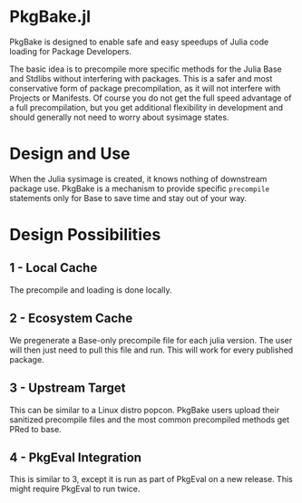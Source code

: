 # PkgBake.jl

PkgBake is designed to enable safe and easy speedups of Julia code loading for Package Developers.

The basic idea is to precompile more specific methods for the Julia Base and Stdlibs
without interfering with packages. This is a safer and most conservative form of
package precompilation, as it will not interfere with Projects or Manifests. Of course
you do not get the full speed advantage of a full precompilation, but you get additional
flexibility in development and should generally not need to worry about sysimage states.

# Design and Use

When the Julia sysimage is created, it knows nothing of downstream
package use. PkgBake is a mechanism to provide specific `precompile` statements only for Base
to save time and stay out of your way.


# Design Possibilities

## 1 - Local Cache
The precompile and loading is done locally.

## 2 - Ecosystem Cache
We pregenerate a Base-only precompile file for each julia version. The user will then just need to
pull this file and run. This will work for every published package.

## 3 - Upstream Target

This can be similar to a Linux distro popcon. PkgBake users upload their sanitized precompile files
and the most common precompiled methods get PRed to base.

## 4 - PkgEval Integration

This is similar to 3, except it is run as part of PkgEval on a new release. This might
require PkgEval to run twice.
